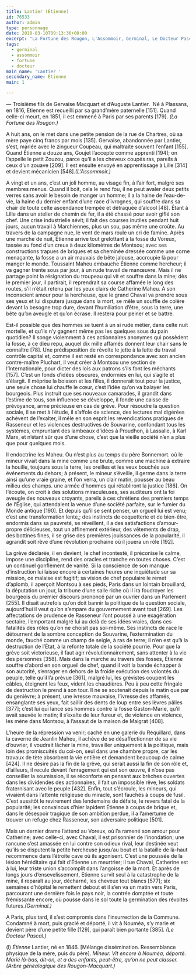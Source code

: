 ```yaml
---
title: Lantier (Étienne)
id: 76533
author: admin
type: personnage
date: 2010-03-10T09:13:36+00:00
excerpt: "La Fortune des Rougon, L'Assommoir, Germinal, Le Docteur Pascal"
tags:
  - germinal
  - assommoir
  - fortune
  - docteur
main_name: 'Lantier '
secondary_name: Étienne
main: 1

---
```

— Troisième fils de Gervaise Macquart et d&rsquo;Auguste Lantier.  Né à Plassans, en 1816, Etienne est recueilli par sa grand&rsquo;mère paternelle [151]. Quand celle-ci meurt, en 1851, il est emmené à Paris par ses parents [179]. _(La Fortune des Rougon.)_

A huit ans, on le met dans une petite pension de la rue de Chartres, où sa mère paye cinq francs par mois [135]. Gervaise, abandonnée par Lantier, s&rsquo;est, mariée avec le zingueur Coupeau, qui maltraite souvent l&rsquo;enfant [155]. Quand Étienne a douze ans, Goujet l&rsquo;accepte comme apprenti [194]; on l&rsquo;appelle le petit Zouzou, parce qu&rsquo;il a les cheveux coupés ras, pareils à ceux d&rsquo;un zouave [209]. Il est ensuite envoyé en apprentissage à Lille [314] et devient mécanicien [548]._(L&rsquo;Assommoir.)_

A vingt et un ans, c&rsquo;est un joli homme, au visage fin, à l&rsquo;air fort, malgré ses membres menus. Quand il boit, cela le rend fou, il ne peut avaler deux petits verres sans avoir le besoin de manger un homme; il a la haine de l&rsquo;eau-de-vie, la haine du dernier enfant d&rsquo;une race d&rsquo;ivrognes, qui souffre dans sa chair de toute celte ascendance trempée et détraquée d&rsquo;alcool [48]. Étant à Lille dans un atelier de chemin de fer, il a été chassé pour avoir giflé son chef. Une crise industrielle sévit; il fait des courses inutiles pendant huit jours, aucun travail à Marchiennes, plus un sou, pas même une croûte. Au travers de la campagne nue, le vent de mars roule un cri de famine. Après une marche de nuit, Étienne arrive tout grelottant à la fosse du Voreux, tassée au fond d&rsquo;un creux à deux kilomètres de Montsou; avec ses constructions trapues de briques et sa cheminée dressée comme une corne menaçante, la fosse a un air mauvais de bête jalouse, accroupie là pour manger le monde. Toussaint Maheu embauche Étienne comme hercheur; il va gagner trente sous par jour, à un rude travail de manœuvre. Mais il ne partage point la résignation du troupeau qui vit et souffre dans la mine; dès le premier jour, il partirait, il reprendrait sa course affamée le long des routes, s&rsquo;il n&rsquo;était retenu par les yeux clairs de Catherine Maheu. A son inconscient amour pour la hercheuse, que le grand Chaval va prendre sous ses yeux et lui disputera jusque dans la mort, se mêle un souffle de colère devant la besogne trop dure, devant l&rsquo;humiliation d&rsquo;être, sous la terre, une bête qu&rsquo;on aveugle et qu&rsquo;on écrase. Il restera pour peiner et se battre.

Est-il possible que des hommes se tuent à un si rude métier, dans celte nuit mortelle, et qu&rsquo;ils n&rsquo;y gagnent même pas les quelques sous du pain quotidien? Il songe violemment à ces actionnaires anonymes qui possèdent la fosse, à ce dieu repu, auquel dix mille affamés donnent leur chair sans le connaître [78]. Une prédisposition de révolte le jette à la lutte du travail contrôle capital et, comme il est resté en correspondance avec son ancien contre-maître Pluchart, il veut créer à Montsou une section de l&rsquo;Internationale, pour dicter des lois aux patrons s&rsquo;ils font les méchants [157]. C&rsquo;est un fonds d&rsquo;idées obscures, endormies en lui, qui s&rsquo;agite et s&rsquo;élargit. Il méprise la boisson et les filles, il donnerait tout pour la justice, une seule chose lui chauffe le cœur, c&rsquo;est l&rsquo;idée qu&rsquo;on va balayer les bourgeois. Plus instruit que ses nouveaux camarades, il grandit dans l&rsquo;estime de tous, son influence se développe, il fonde une caisse de prévoyance, arme précieuse en cas de grève. Pour résoudre la question sociale, il se met à l&rsquo;étude, il s&rsquo;affole de science, des lectures mal digérées achèvent de l&rsquo;exalter, il mêle en son esprit les revendications pratiques de Rasseneur et les violences destructives de Souvarine, confondant tous les systèmes, empruntant des lambeaux d&rsquo;idées à Proudhon, à Lassalle, à Karl Marx, et n&rsquo;étant sûr que d&rsquo;une chose, c&rsquo;est que la vieille société n&rsquo;en a plus que pour quelques mois.

Il endoctrine les Maheu. Ou n&rsquo;est plus au temps du père Bonnemort. où le mineur vivait dans la mine comme une brute, comme une machine à extraire la houille, toujours sous la terre, les oreilles et les veux bouchés aux événements du dehors; à présent, le mineur s&rsquo;éveille, il germe dans la terre ainsi qu&rsquo;une vraie graine, et l’on verra, un clair matin, pousser au beau milieu des champs. une armée d&rsquo;hommes qui rétabliront la justice [186]. On l&rsquo;écoute, on croit à des solutions miraculeuses, ses auditeurs ont la foi aveugle des nouveaux croyants, pareils à ces chrétiens des premiers temps de l’Église, qui attendaient la venue d&rsquo;une société parfaite, sur le fumier du Monde antique [190]. Et depuis qu&rsquo;il se sent penser, un orgueil lui est venu; c&rsquo;est une transformation lente,; des instincts de coquetterie et de bien-être, endormis dans sa pauvreté, se réveillent, il a des satisfactions d&rsquo;amour-propre délicieuses, tout un affinement extérieur, des vêtements de drap, des bottines fines, il se grise des premières jouissances de la popularité, il agrandit soit rêve d&rsquo;une révolution prochaine où il jouera un rôle [192].

La grève déclarée, il en devient, le chef incontesté, il préconise le calme, impose une discipline, rend des oracles et tranche en toutes choses. C&rsquo;est un continuel gonflement de vanité. Si la conscience de son manque d&rsquo;instruction lui laisse encore à certaines heures une inquiétude sur sa mission, ce malaise est fugitif; sa vision de chef populaire le remet d&rsquo;aplomb, il aperçoit Montsou à ses pieds, Paris dans un lointain brouillard, la députation un jour, la tribune d&rsquo;une salle riche où il ira foudroyer les bourgeois du premier discours prononcé par un ouvrier dans un Parlement [255]. Il disait autrefois qu&rsquo;on doit bannir la politique de la question sociale, aujourd&rsquo;hui il veut qu&rsquo;on s&rsquo;empare du gouvernement avant tout [269]. Les affectations de prudence de Rasseneur l&rsquo;ont poussé à une exagération sectaire, l&rsquo;emportant malgré lui au delà de ses idées vraies, dans ces fatalités des rôles qu&rsquo;on ne choisit pas soi-même. Ses instincts de race le détournent de la sombre conception de Souvarine, l&rsquo;extermination du monde, fauché comme un champ de seigle, à ras de terre; il n&rsquo;en est qu&rsquo;à la destruction de l&rsquo;État, à la refonte totale de la société pourrie. Pour que la grève soit victorieuse, il faut agir révolutionnairement, sans attenter à la vie des personnes [358]. Mais dans la marche au travers des fosses, Étienne souffre d&rsquo;abord en son orgueil de chef, quand il voit la bande échapper à son autorité, s&rsquo;enrager en dehors de la froide exécution des volontés du peuple, telle qu&rsquo;il l&rsquo;a prévue [361], malgré lui, les grévistes coupent les câbles, éteignent les feux, vident les chaudières. Peu à peu cette fringale de destruction le prend à son tour. Il ne se soutenait depuis le matin que par du genièvre; à présent, une ivresse mauvaise, l&rsquo;ivresse des affamés, ensanglante ses yeux, fait saillir des dents de loup entre ses lèvres pâlies [377]; c&rsquo;est lui qui lance ses hommes contre la fosse Gaston-Marie, qu&rsquo;il avait sauvée le matin; il s&rsquo;exalte de leur fureur et, de violence en violence, les mène dans Montsou, à l&rsquo;assaut de la maison de Maigrat [408].

L&rsquo;heure de la répression va venir; caché en une galerie du Réquillard, dans la caverne de Jeanlin Maheu, il achève de se désaffectionner de sa vie d&rsquo;ouvrier, il voudrait lâcher la mine, travailler uniquement à la politique, mais loin des promiscuités du coi-on, seul dans une chambre propre, car les travaux de tète absorbent la vie entière et demandent beaucoup de calme [424]. Il ne désire pas la fin de la grève, qui serait aussi la fin de son rôle et, d&rsquo;ailleurs, il recule devant l&rsquo;enragement qui est son œuvre, il n&rsquo;ose pas conseiller la soumission, il se réconforte en pensant aux brèches ouvertes dans les dividendes des actionnaires, il fait un impossible rêve, les soldats fraternisant avec le peuple [432]. Enfin, tout s&rsquo;écroule, les mineurs, qui vivaient dans l&rsquo;attente religieuse du miracle, sont fauchés à coups de fusil. C&rsquo;est aussitôt le revirement des lendemains de défaite, le revers fatal de la popularité; les convaincus d&rsquo;hier lapident Étienne à coups de brique et, dans le désespoir tragique de son ambition perdue, il a l&rsquo;amertume de trouver un refuge chez Rasseneur, son adversaire politique [501].

Mais un dernier drame l&rsquo;attend au Voreux, où l&rsquo;a ramené son amour pour Catherine; avec celle-ci, avec Chaval, il est prisonnier de l&rsquo;inondation; une rancune s&rsquo;est amassée en lui contre son odieux rival, leur destinée veut qu&rsquo;ils se disputent la petite hercheuse jusqu&rsquo;au bout et la bataille de là-haut recommence dans l&rsquo;étroite cave où ils agonisent. C&rsquo;est une poussée de la lésion héréditaire qui fait d&rsquo;Étienne un meurtrier; il tue Chaval, Catherine est à lui, leur triste union s&rsquo;accomplit dans l&rsquo;angoisse de la mort. Et après de longs jours d&rsquo;ensevelissement, Etienne survit seul à la catastrophe de la mine, il reparaît au jour, décharné, les cheveux tout blancs [577]; six semaines d&rsquo;hôpital le remettent debout et il s&rsquo;en va un matin vers Paris, parcourant une dernière fois le pays noir, la contrée domptée et toute frémissante encore, où pousse dans le sol toute la germination des révoltes futures._(Germinal.)_

A Paris, plus tard, il s&rsquo;est compromis dans l&rsquo;insurrection de la Commune. Condamné à mort, puis gracié et déporté, il vit à Nouméa, s&rsquo;y marie et devient père d&rsquo;une petite fille [129], qui paraît bien portante [385]_. (Le Docteur Pascal.)_

(l) _Étienne_ Lantier, né en 1846. [Mélange dissémination. Ressemblance physique de la mère, puis du père]. _Mineur. Vit encore à Nouméa, déporté. Marié là-bas, dit-on, et a des enfants, peut-être, qu&rsquo;on ne peut classer. (Arbre généalogique des Rougon-Macquart.)_
